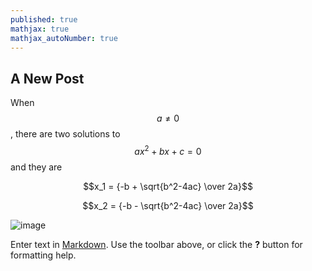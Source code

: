 ```yaml
---
published: true
mathjax: true
mathjax_autoNumber: true
---
```


## A New Post

When $$a \ne 0$$, there are two solutions to $$ax^2 + bx + c = 0$$ and they are

$$x_1 = {-b + \sqrt{b^2-4ac} \over 2a}$$


$$x_2 = {-b - \sqrt{b^2-4ac} \over 2a}$$


![image]({{site.baseurl}}/assets/images/1.jpg"hello")




Enter text in [Markdown](http://daringfireball.net/projects/markdown/). Use the toolbar above, or click the **?** button for formatting help.
